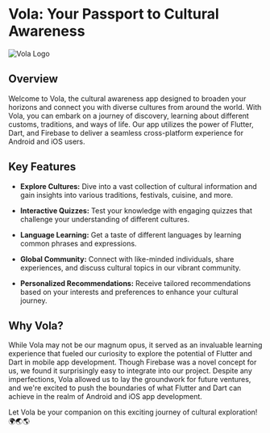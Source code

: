 # Vola: Your Passport to Cultural Awareness

![Vola Logo](https://drive.google.com/file/d/1ijq27nyGyzCvAlgKDGjaWZJ7dJ8sGRY_/view?usp=sharing)

## Overview

Welcome to Vola, the cultural awareness app designed to broaden your horizons and connect you with diverse cultures from around the world. With Vola, you can embark on a journey of discovery, learning about different customs, traditions, and ways of life. Our app utilizes the power of Flutter, Dart, and Firebase to deliver a seamless cross-platform experience for Android and iOS users.

## Key Features

- **Explore Cultures:** Dive into a vast collection of cultural information and gain insights into various traditions, festivals, cuisine, and more.

- **Interactive Quizzes:** Test your knowledge with engaging quizzes that challenge your understanding of different cultures.

- **Language Learning:** Get a taste of different languages by learning common phrases and expressions.

- **Global Community:** Connect with like-minded individuals, share experiences, and discuss cultural topics in our vibrant community.

- **Personalized Recommendations:** Receive tailored recommendations based on your interests and preferences to enhance your cultural journey.

## Why Vola?

While Vola may not be our magnum opus, it served as an invaluable learning experience that fueled our curiosity to explore the potential of Flutter and Dart in mobile app development. Though Firebase was a novel concept for us, we found it surprisingly easy to integrate into our project. Despite any imperfections, Vola allowed us to lay the groundwork for future ventures, and we're excited to push the boundaries of what Flutter and Dart can achieve in the realm of Android and iOS app development.


Let Vola be your companion on this exciting journey of cultural exploration! 🌍🌏🌎
